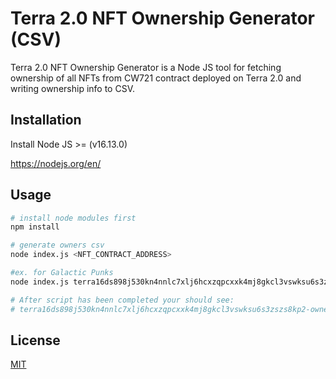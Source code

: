 # Terra 2.0 NFT Ownership Generator (CSV)

Terra 2.0 NFT Ownership Generator is a Node JS tool for fetching ownership of all NFTs from CW721 contract deployed on Terra 2.0 and writing ownership info to CSV.

## Installation
Install Node JS >= (v16.13.0)

https://nodejs.org/en/

## Usage

```bash
# install node modules first
npm install

# generate owners csv
node index.js <NFT_CONTRACT_ADDRESS>

#ex. for Galactic Punks
node index.js terra16ds898j530kn4nnlc7xlj6hcxzqpcxxk4mj8gkcl3vswksu6s3zszs8kp2

# After script has been completed your should see:
# terra16ds898j530kn4nnlc7xlj6hcxzqpcxxk4mj8gkcl3vswksu6s3zszs8kp2-owners.csv generated in terra-2.0-nft-ownership directory

```

## License

[MIT](https://choosealicense.com/licenses/mit/)
